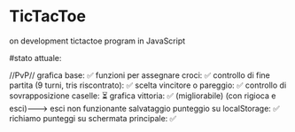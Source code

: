 # TicTacToe


on development tictactoe program in JavaScript




#stato attuale:


//PvP//
grafica base: ✅
funzioni per assegnare croci: ✅
controllo di fine partita (9 turni, tris riscontrato): ✅
scelta vincitore o pareggio: ✅ 
controllo di sovrapposizione caselle: ⏳
grafica vittoria: ✅ (migliorabile) (con rigioca e esci)---> esci non funzionante
salvataggio punteggio su localStorage: ✅
richiamo punteggi su schermata principale: ✅






